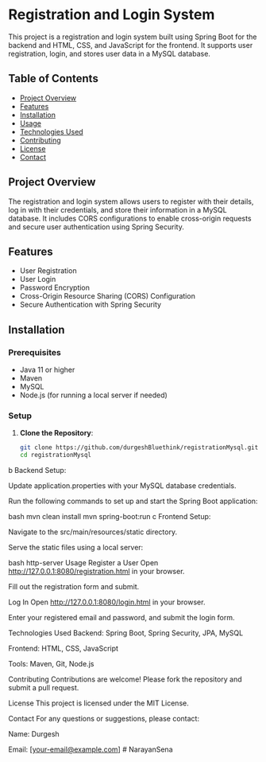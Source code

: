 # Registration and Login System

This project is a registration and login system built using Spring Boot for the backend and HTML, CSS, and JavaScript for the frontend. It supports user registration, login, and stores user data in a MySQL database.

## Table of Contents

- [Project Overview](#project-overview)
- [Features](#features)
- [Installation](#installation)
- [Usage](#usage)
- [Technologies Used](#technologies-used)
- [Contributing](#contributing)
- [License](#license)
- [Contact](#contact)

## Project Overview

The registration and login system allows users to register with their details, log in with their credentials, and store their information in a MySQL database. It includes CORS configurations to enable cross-origin requests and secure user authentication using Spring Security.

## Features

- User Registration
- User Login
- Password Encryption
- Cross-Origin Resource Sharing (CORS) Configuration
- Secure Authentication with Spring Security

## Installation

### Prerequisites

- Java 11 or higher
- Maven
- MySQL
- Node.js (for running a local server if needed)

### Setup

1. **Clone the Repository**:
   ```bash
   git clone https://github.com/durgeshBluethink/registrationMysql.git
   cd registrationMysql
b Backend Setup:

Update application.properties with your MySQL database credentials.

Run the following commands to set up and start the Spring Boot application:

bash
mvn clean install
mvn spring-boot:run
c Frontend Setup:

Navigate to the src/main/resources/static directory.

Serve the static files using a local server:

bash
http-server
Usage
Register a User
Open http://127.0.0.1:8080/registration.html in your browser.

Fill out the registration form and submit.

Log In
Open http://127.0.0.1:8080/login.html in your browser.

Enter your registered email and password, and submit the login form.

Technologies Used
Backend: Spring Boot, Spring Security, JPA, MySQL

Frontend: HTML, CSS, JavaScript

Tools: Maven, Git, Node.js

Contributing
Contributions are welcome! Please fork the repository and submit a pull request.

License
This project is licensed under the MIT License.

Contact
For any questions or suggestions, please contact:

Name: Durgesh

Email: [your-email@example.com]
#   N a r a y a n S e n a 
 
 
